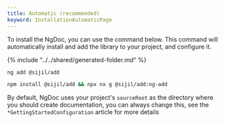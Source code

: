 ```yaml
---
title: Automatic (recommended)
keyword: InstallationAutomaticPage
---
```


To install the NgDoc, you can use the command below.
This command will automatically install and add the library to your project,
and configure it.

{% include "../../shared/generated-folder.md" %}

```bash group="install" name="Angular" icon="angular"
ng add @sijil/add
```

```bash group="install" name="Nx" icon="nx"
npm install @sijil/add && npx nx g @sijil/add:ng-add
```

By default, NgDoc uses your project's `sourceRoot` as the directory where you should create
documentation, you can always change this, see the `*GettingStartedConfiguration` article for more
details
